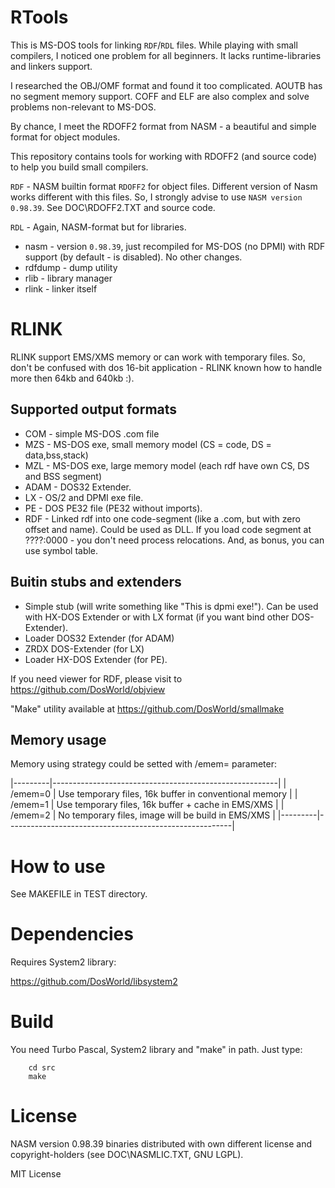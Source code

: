# RTools

This is MS-DOS tools for linking `RDF`/`RDL` files.
While playing with small compilers, I noticed one problem for all beginners.
It lacks runtime-libraries and linkers support.

I researched the OBJ/OMF format and found it too complicated.
AOUTB has no segment memory support. COFF and ELF are also complex
and solve problems non-relevant to MS-DOS.

By chance, I meet the RDOFF2 format from NASM - a beautiful and simple
format for object modules.

This repository contains tools for working with RDOFF2 (and source code)
to help you build small compilers.

`RDF` - NASM builtin format `RDOFF2` for object files. Different version of
Nasm works different with this files. So, I strongly advise to use
`NASM version 0.98.39`. See DOC\RDOFF2.TXT and source code.

`RDL` - Again, NASM-format but for libraries.

* nasm - version `0.98.39`, just recompiled for MS-DOS (no DPMI) with RDF support
(by default - is disabled). No other changes.
* rdfdump - dump utility
* rlib - library manager
* rlink - linker itself

# RLINK

RLINK support EMS/XMS memory or can work with temporary files.
So, don't be confused with dos 16-bit application - RLINK known how to handle more then 64kb and 640kb :).

## Supported output formats

* COM - simple MS-DOS .com file
* MZS - MS-DOS exe, small memory model (CS = code, DS = data,bss,stack)
* MZL - MS-DOS exe, large memory model (each rdf have own CS, DS and BSS segment)
* ADAM - DOS32 Extender.
* LX - OS/2 and DPMI exe file.
* PE - DOS PE32 file (PE32 without imports).
* RDF - Linked rdf into one code-segment (like a .com, but with zero offset and name). Could be used as DLL.
If you load code segment at ????:0000 - you don't need process relocations. And, as bonus, you can use symbol table.

## Buitin stubs and extenders

* Simple stub (will write something like "This is dpmi exe!"). Can be used with HX-DOS Extender or with LX format
 (if you want bind other DOS-Extender).
* Loader DOS32 Extender (for ADAM)
* ZRDX DOS-Extender (for LX)
* Loader HX-DOS Extender (for PE).

If you need viewer for RDF, please visit to https://github.com/DosWorld/objview

"Make" utility available at https://github.com/DosWorld/smallmake

## Memory usage

Memory using strategy could be setted with /emem=<v> parameter:

|---------|--------------------------------------------------------|
| /emem=0 | Use temporary files, 16k buffer in conventional memory |
| /emem=1 | Use temporary files, 16k buffer + cache in EMS/XMS     |
| /emem=2 | No temporary files, image will be build in EMS/XMS     |
|---------|--------------------------------------------------------|

# How to use

See MAKEFILE in TEST directory.

# Dependencies

Requires System2 library:

https://github.com/DosWorld/libsystem2

# Build

You need Turbo Pascal, System2 library and "make" in path.
Just type:

        cd src
        make

# License

NASM version 0.98.39 binaries distributed with own different license
and copyright-holders (see DOC\NASMLIC.TXT, GNU LGPL).

MIT License